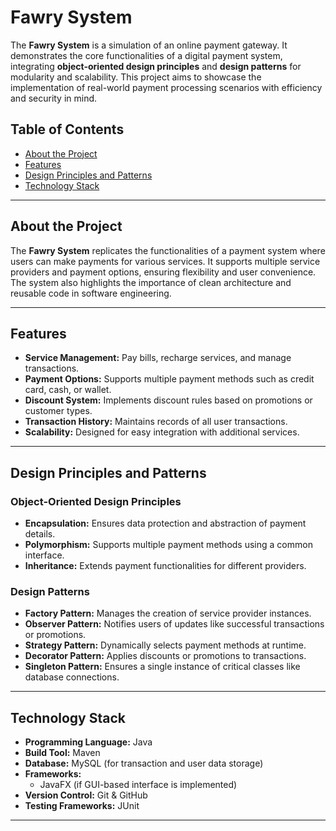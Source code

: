 
# Fawry System

The **Fawry System** is a simulation of an online payment gateway. It demonstrates the core functionalities of a digital payment system, integrating **object-oriented design principles** and **design patterns** for modularity and scalability. This project aims to showcase the implementation of real-world payment processing scenarios with efficiency and security in mind.

## Table of Contents

- [About the Project](#about-the-project)
- [Features](#features)
- [Design Principles and Patterns](#design-principles-and-patterns)
- [Technology Stack](#technology-stack)
---

## About the Project

The **Fawry System** replicates the functionalities of a payment system where users can make payments for various services. It supports multiple service providers and payment options, ensuring flexibility and user convenience. The system also highlights the importance of clean architecture and reusable code in software engineering.

---

## Features

- **Service Management:** Pay bills, recharge services, and manage transactions.
- **Payment Options:** Supports multiple payment methods such as credit card, cash, or wallet.
- **Discount System:** Implements discount rules based on promotions or customer types.
- **Transaction History:** Maintains records of all user transactions.
- **Scalability:** Designed for easy integration with additional services.

---

## Design Principles and Patterns

### Object-Oriented Design Principles

- **Encapsulation:** Ensures data protection and abstraction of payment details.
- **Polymorphism:** Supports multiple payment methods using a common interface.
- **Inheritance:** Extends payment functionalities for different providers.

### Design Patterns

- **Factory Pattern:** Manages the creation of service provider instances.
- **Observer Pattern:** Notifies users of updates like successful transactions or promotions.
- **Strategy Pattern:** Dynamically selects payment methods at runtime.
- **Decorator Pattern:** Applies discounts or promotions to transactions.
- **Singleton Pattern:** Ensures a single instance of critical classes like database connections.

---

## Technology Stack

- **Programming Language:** Java
- **Build Tool:** Maven
- **Database:** MySQL (for transaction and user data storage)
- **Frameworks:** 
  - JavaFX (if GUI-based interface is implemented)
- **Version Control:** Git & GitHub
- **Testing Frameworks:** JUnit

---
